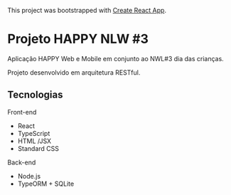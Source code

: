 This project was bootstrapped with [Create React App](https://github.com/facebook/create-react-app).

# Projeto HAPPY NLW #3 

Aplicação HAPPY Web e Mobile em conjunto ao NWL#3 dia das crianças.

Projeto desenvolvido em arquitetura RESTful. 


## Tecnologias

Front-end
- React
- TypeScript
- HTML /JSX
- Standard CSS

Back-end
- Node.js
- TypeORM + SQLite

